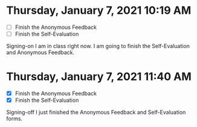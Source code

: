# Thursday, January 7, 2021 10:19 AM
- [ ] Finish the Anonymous Feedback
- [ ] Finish the Self-Evaluation

Signing-on I am in class right now. I am going to finish the Self-Evaluation and Anonymous Feedback.

# Thursday, January 7, 2021 11:40 AM
- [X] Finish the Anonymous Feedback
- [X] Finish the Self-Evaluation

Signing-off I just finished the Anonymous Feedback and Self-Evaluation forms. 